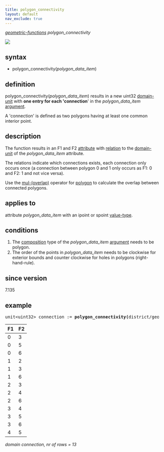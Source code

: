```yaml
---
title: polygon_connectivity
layout: default
nav_exclude: true
---
```

*[geometric-functions](geometric-functions) polygon_connectivity*

![](../assets/img/GUI/polygon_connectivity_w200.png)

## syntax
- polygon_connectivity(*polygon_data_item*)

## definition

polygon_connectivity(*polygon_data_item*) results in a new uint32 [domain-unit](domain-unit) with **one entry for each 'connection**' in the *polygon_data_item* [argument](argument).

A 'connection' is defined as two polygons having at least one common interior point.

## description

The function results in an F1 and F2 [attribute](attribute) with [relation](relation) to the [domain-unit](domain-unit) of the *polygon_data_item* attribute.

The relations indicate which connections exists, each connection only occurs once (a connection between polygon 0 and 1 only occurs as F1: 0 and F2: 1 and not vice versa).

Use the [mul-(overlap)](mul-(overlap)) operator for [polygon](polygon) to calculate the overlap between connected polygons.

## applies to

attribute *polygon_data_item* with an ipoint or spoint [value-type](value-type).

## conditions

1.  The [composition](composition) type of the *polygon_data_item* [argument](argument) needs to be polygon.
2.  The order of the points in *polygon_data_item* needs to be clockwise for exterior bounds and counter clockwise for holes in polygons (right-hand-rule).

## since version

7.135

## example
<pre>
unit&lt;uint32&gt; connection := <B>polygon_connectivity(</B>district/geometry<B>)</B>;
</pre>

| F1  | F2  |
|-----|-----|
| 0   | 3   |
| 0   | 5   |
| 0   | 6   |
| 1   | 2   |
| 1   | 3   |
| 1   | 6   |
| 2   | 3   |
| 2   | 4   |
| 2   | 6   |
| 3   | 4   |
| 3   | 5   |
| 3   | 6   |
| 4   | 5   |

*domain connection, nr of rows = 13*